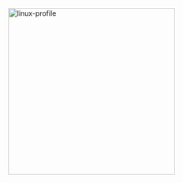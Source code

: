 
<img width="338" alt="linux-profile" src="https://github.com/shellph1sh/shellph1sh.github.io/assets/55106700/2da36f90-844d-4095-808f-5e47131095f4">
